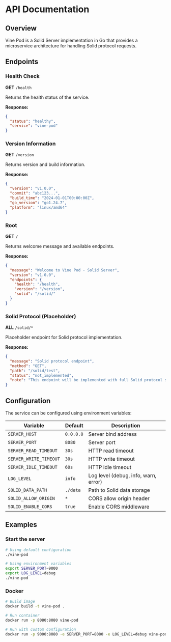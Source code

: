# API Documentation

## Overview

Vine Pod is a Solid Server implementation in Go that provides a microservice architecture for handling Solid protocol requests.

## Endpoints

### Health Check

**GET** `/health`

Returns the health status of the service.

**Response:**
```json
{
  "status": "healthy",
  "service": "vine-pod"
}
```

### Version Information

**GET** `/version`

Returns version and build information.

**Response:**
```json
{
  "version": "v1.0.0",
  "commit": "abc123...",
  "build_time": "2024-01-01T00:00:00Z",
  "go_version": "go1.24.7",
  "platform": "linux/amd64"
}
```

### Root

**GET** `/`

Returns welcome message and available endpoints.

**Response:**
```json
{
  "message": "Welcome to Vine Pod - Solid Server",
  "version": "v1.0.0",
  "endpoints": {
    "health": "/health",
    "version": "/version",
    "solid": "/solid/"
  }
}
```

### Solid Protocol (Placeholder)

**ALL** `/solid/*`

Placeholder endpoint for Solid protocol implementation.

**Response:**
```json
{
  "message": "Solid protocol endpoint",
  "method": "GET",
  "path": "/solid/test",
  "status": "not_implemented",
  "note": "This endpoint will be implemented with full Solid protocol support"
}
```

## Configuration

The service can be configured using environment variables:

| Variable | Default | Description |
|----------|---------|-------------|
| `SERVER_HOST` | `0.0.0.0` | Server bind address |
| `SERVER_PORT` | `8080` | Server port |
| `SERVER_READ_TIMEOUT` | `30s` | HTTP read timeout |
| `SERVER_WRITE_TIMEOUT` | `30s` | HTTP write timeout |
| `SERVER_IDLE_TIMEOUT` | `60s` | HTTP idle timeout |
| `LOG_LEVEL` | `info` | Log level (debug, info, warn, error) |
| `SOLID_DATA_PATH` | `./data` | Path to Solid data storage |
| `SOLID_ALLOW_ORIGIN` | `*` | CORS allow origin header |
| `SOLID_ENABLE_CORS` | `true` | Enable CORS middleware |

## Examples

### Start the server

```bash
# Using default configuration
./vine-pod

# Using environment variables
export SERVER_PORT=9000
export LOG_LEVEL=debug
./vine-pod
```

### Docker

```bash
# Build image
docker build -t vine-pod .

# Run container
docker run -p 8080:8080 vine-pod

# Run with custom configuration
docker run -p 9000:8080 -e SERVER_PORT=8080 -e LOG_LEVEL=debug vine-pod
```